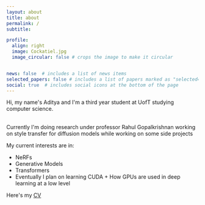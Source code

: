 ```yaml
---
layout: about
title: about
permalink: /
subtitle: 

profile:
  align: right
  image: Cockatiel.jpg
  image_circular: false # crops the image to make it circular


news: false  # includes a list of news items
selected_papers: false # includes a list of papers marked as "selected={true}"
social: true  # includes social icons at the bottom of the page
---
```


Hi, my name's Aditya and I'm a third year student at UofT studying computer science.

<br>
 Currently I'm doing research under professor Rahul Gopalkrishnan working on style transfer for diffusion models while working on some side projects 

 My current interests are in:
- NeRFs
- Generative Models
- Transformers
- Eventually I plan on learning CUDA + How GPUs are used in deep learning at a low level

Here's my <a href = "assets/Aditya_resume.pdf"> CV </a>



